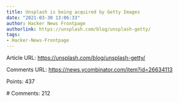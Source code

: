 ```yaml
---
title: Unsplash is being acquired by Getty Images
date: "2021-03-30 13:06:33"
author: Hacker News Frontpage
authorlink: https://unsplash.com/blog/unsplash-getty/
tags:
- Hacker-News-Frontpage
---
```


<p>Article URL: <a href="https://unsplash.com/blog/unsplash-getty/">https://unsplash.com/blog/unsplash-getty/</a></p>
<p>Comments URL: <a href="https://news.ycombinator.com/item?id=26634113">https://news.ycombinator.com/item?id=26634113</a></p>
<p>Points: 437</p>
<p># Comments: 212</p>
